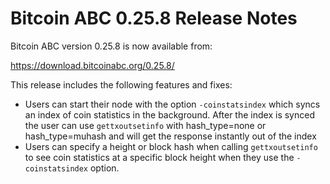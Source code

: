 # Bitcoin ABC 0.25.8 Release Notes

Bitcoin ABC version 0.25.8 is now available from:

  <https://download.bitcoinabc.org/0.25.8/>

This release includes the following features and fixes:
- Users can start their node with the option `-coinstatsindex` which syncs an
  index of coin statistics in the background. After the index is synced the user
  can use `gettxoutsetinfo` with hash_type=none or hash_type=muhash and will get
  the response instantly out of the index
- Users can specify a height or block hash when calling `gettxoutsetinfo` to
  see coin statistics at a specific block height when they use the `-coinstatsindex`
  option.
